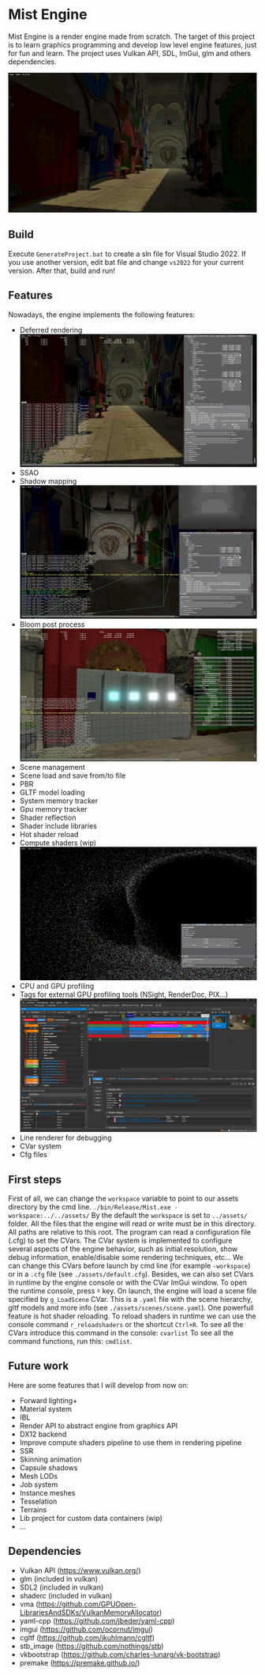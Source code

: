 # Mist Engine
Mist Engine is a render engine made from scratch. The target of this project is to learn graphics programming and develop low level engine features, just for fun and learn. The project uses Vulkan API, SDL, ImGui, glm and others dependencies.

![img](/docs/01_noImGui.png)

## Build
Execute `GenerateProject.bat` to create a sln file for Visual Studio 2022. If you use another version, edit bat file and change `vs2022` for your current version. After that, build and run!

## Features
Nowadays, the engine implements the following features:
* Deferred rendering
![img](/docs/02_SceneEditor.png)
* SSAO
* Shadow mapping
![img](/docs/03_ShadowMapDebug.png)
* Bloom post process
![img](/docs/02_ProfilingAndBloom.png)
* Scene management
* Scene load and save from/to file
* PBR
* GLTF model loading
* System memory tracker
* Gpu memory tracker
* Shader reflection
* Shader include libraries
* Hot shader reload
* Compute shaders (wip)
![img](/docs/04_GPUParticles.png)
* CPU and GPU profiling
* Tags for external GPU profiling tools (NSight, RenderDoc, PIX...)
![img](/docs/05_NSight.png)
* Line renderer for debugging
* CVar system
* Cfg files

## First steps
First of all, we can change the `workspace` variable to point to our assets directory by the cmd line. 
`./bin/Release/Mist.exe -workspace:../../assets/`
By the default the `workspace` is set to `../assets/` folder.
All the files that the engine will read or write must be in this directory. All paths are relative to this root.
The program can read a configuration file (.cfg) to set the CVars. The CVar system is implemented to configure several aspects of the engine behavior, such as initial resolution, show debug information, enable/disable some rendering techniques, etc... We can change this CVars before launch by cmd line (for example `-workspace`) or in a `.cfg` file (see `./assets/default.cfg`). Besides, we can also set CVars in runtime by the engine console or with the CVar ImGui window. To open the runtime console, press `º` key.
On launch, the engine will load a scene file specified by `g_LoadScene` CVar. This is a `.yaml` file with the scene hierarchy, gltf models and more info (see `./assets/scenes/scene.yaml`).
One powerfull feature is hot shader reloading. To reload shaders in runtime we can use the console command `r_reloadshaders` or the shortcut `Ctrl+R`.
To see all the CVars introduce this command in the console: `cvarlist`
To see all the command functions, run this: `cmdlist`.

## Future work
Here are some features that I will develop from now on:
* Forward lighting+
* Material system
* IBL
* Render API to abstract engine from graphics API
* DX12 backend
* Improve compute shaders pipeline to use them in rendering pipeline
* SSR
* Skinning animation
* Capsule shadows
* Mesh LODs
* Job system
* Instance meshes
* Tesselation
* Terrains
* Lib project for custom data containers (wip)
* ...

## Dependencies
* Vulkan API (https://www.vulkan.org/)
* glm (included in vulkan)
* SDL2 (included in vulkan)
* shaderc (included in vulkan)
* vma (https://github.com/GPUOpen-LibrariesAndSDKs/VulkanMemoryAllocator)
* yaml-cpp (https://github.com/jbeder/yaml-cpp)
* imgui (https://github.com/ocornut/imgui)
* cgltf (https://github.com/jkuhlmann/cgltf)
* stb_image (https://github.com/nothings/stb)
* vkbootstrap (https://github.com/charles-lunarg/vk-bootstrap)
* premake (https://premake.github.io/)